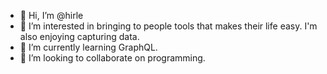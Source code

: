 - 👋 Hi, I’m @hirle
- 👀 I’m interested in bringing to people tools that makes their life easy. I'm also enjoying capturing data.
- 🌱 I’m currently learning GraphQL.
- 💞️ I’m looking to collaborate on programming.
